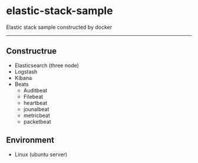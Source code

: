# elastic-stack-sample
Elastic stack sample constructed by docker

---
## Constructrue
* Elasticsearch (three node)
* Logstash
* Kibana
* Beats 
  * Auditbeat
  * Filebeat
  * heartbeat
  * jounalbeat
  * metricbeat
  * packetbeat

## Environment
* Linux (ubuntu server)